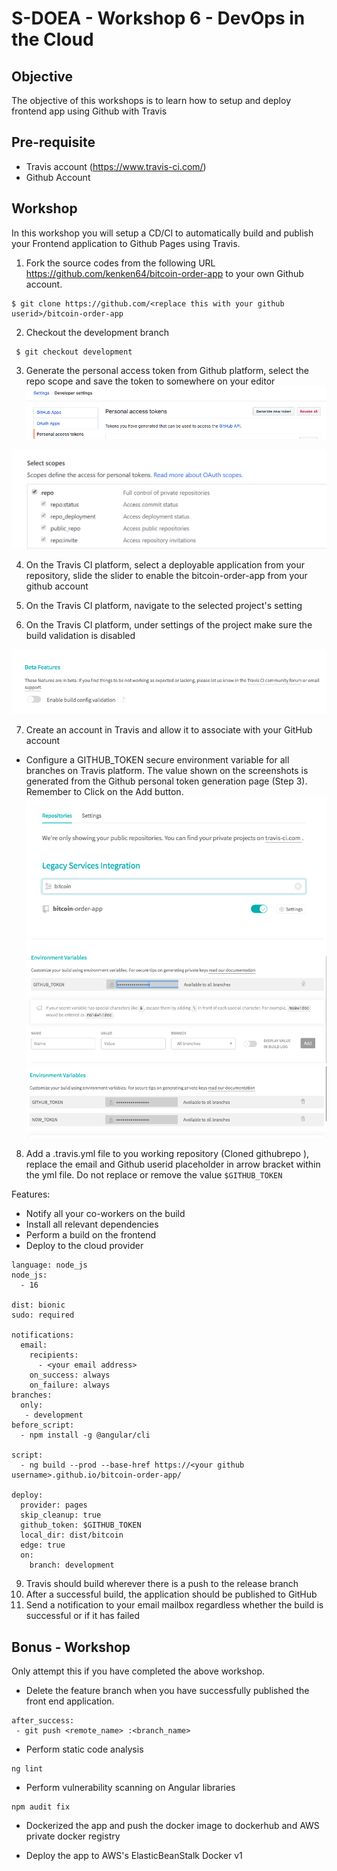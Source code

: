 # S-DOEA - Workshop 6 - DevOps in the Cloud

## Objective

The objective of this workshops is to learn how to setup and deploy frontend app using Github with Travis

## Pre-requisite

- Travis account (https://www.travis-ci.com/)
- Github Account

## Workshop

In this workshop you will setup a CD/CI to automatically build and publish your Frontend application to Github Pages using Travis.

1. Fork the source codes from the following URL https://github.com/kenken64/bitcoin-order-app to your own Github account.

```
$ git clone https://github.com/<replace this with your github userid>/bitcoin-order-app
```

2. Checkout the development branch

```
 $ git checkout development
```

3. Generate the personal access token from Github platform, select the repo scope and save the token to somewhere on your editor
   <img src="./screens/github_token.png" >

  <img src="./screens/github_token2.png" >

4. On the Travis CI platform, select a deployable application from your repository, slide the slider to enable the bitcoin-order-app from your github account

5. On the Travis CI platform, navigate to the selected project's setting

6. On the Travis CI platform, under settings of the project make sure the build validation is disabled

<img src="./screens/travis4.png" >

7. Create an account in Travis and allow it to associate with your GitHub account

- Configure a GITHUB_TOKEN secure environment variable for all branches on Travis platform. The value shown on the screenshots is generated from the Github personal token generation page (Step 3). Remember to Click on the Add button.
  <img src="./screens/travis1.png" >
  <img src="./screens/travis2.png" >
  <img src="./screens/travis3.png" >

8. Add a .travis.yml file to you working repository (Cloned githubrepo ), replace the email and Github userid placeholder in arrow bracket within the yml file. Do not replace or remove the value `$GITHUB_TOKEN`

Features:

- Notify all your co-workers on the build
- Install all relevant dependencies
- Perform a build on the frontend
- Deploy to the cloud provider

```
language: node_js
node_js:
  - 16

dist: bionic
sudo: required

notifications:
  email:
    recipients:
      - <your email address>
    on_success: always
    on_failure: always
branches:
  only:
   - development
before_script:
  - npm install -g @angular/cli

script:
  - ng build --prod --base-href https://<your github username>.github.io/bitcoin-order-app/

deploy:
  provider: pages
  skip_cleanup: true
  github_token: $GITHUB_TOKEN
  local_dir: dist/bitcoin
  edge: true
  on:
    branch: development

```

9. Travis should build wherever there is a push to the release branch
10. After a successful build, the application should be published to
    GitHub
11. Send a notification to your email mailbox regardless whether the build is
    successful or if it has failed

## Bonus - Workshop

Only attempt this if you have completed the above workshop.

- Delete the feature branch when you have successfully published the
  front end application.

```
after_success:
 - git push <remote_name> :<branch_name>
```

- Perform static code analysis

```
ng lint
```

- Perform vulnerability scanning on Angular libraries

```
npm audit fix
```

- Dockerized the app and push the docker image to dockerhub and AWS private docker registry

- Deploy the app to AWS's ElasticBeanStalk Docker v1
